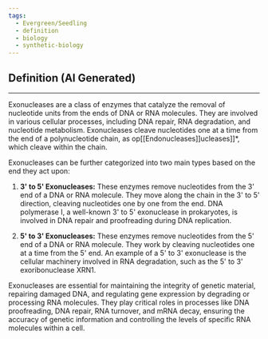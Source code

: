 ```yaml
---
tags:
  - Evergreen/Seedling
  - definition
  - biology
  - synthetic-biology
---
```


## Definition (AI Generated)
___
Exonucleases are a class of enzymes that catalyze the removal of nucleotide units from the ends of DNA or RNA molecules. They are involved in various cellular processes, including DNA repair, RNA degradation, and nucleotide metabolism. Exonucleases cleave nucleotides one at a time from the end of a polynucleotide chain, as op[[Endonucleases]]ucleases]]*, which cleave within the chain.

Exonucleases can be further categorized into two main types based on the end they act upon:

1. **3' to 5' Exonucleases:** These enzymes remove nucleotides from the 3' end of a DNA or RNA molecule. They move along the chain in the 3' to 5' direction, cleaving nucleotides one by one from the end. DNA polymerase I, a well-known 3' to 5' exonuclease in prokaryotes, is involved in DNA repair and proofreading during DNA replication.
    
2. **5' to 3' Exonucleases:** These enzymes remove nucleotides from the 5' end of a DNA or RNA molecule. They work by cleaving nucleotides one at a time from the 5' end. An example of a 5' to 3' exonuclease is the cellular machinery involved in RNA degradation, such as the 5' to 3' exoribonuclease XRN1.
    

Exonucleases are essential for maintaining the integrity of genetic material, repairing damaged DNA, and regulating gene expression by degrading or processing RNA molecules. They play critical roles in processes like DNA proofreading, DNA repair, RNA turnover, and mRNA decay, ensuring the accuracy of genetic information and controlling the levels of specific RNA molecules within a cell.